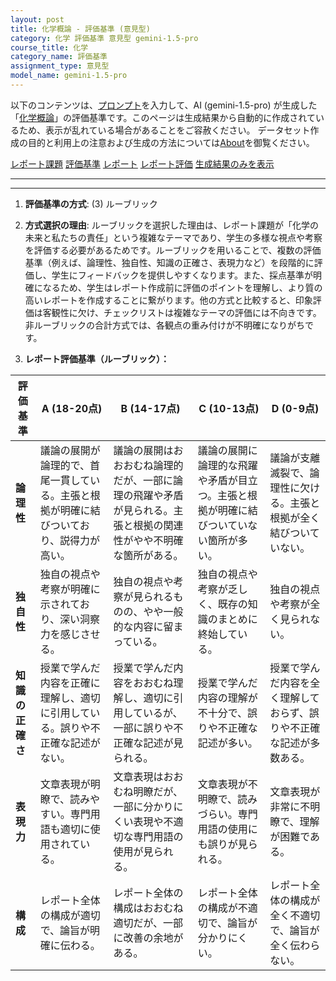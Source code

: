 ```yaml
---
layout: post
title: 化学概論 - 評価基準 (意見型)
category: 化学 評価基準 意見型 gemini-1.5-pro
course_title: 化学
category_name: 評価基準
assignment_type: 意見型
model_name: gemini-1.5-pro
---
```


以下のコンテンツは、[プロンプト](http://127.0.0.1:8000/generated/化学/gemini-1.5-pro/prompt_評価基準-意見型.md)を入力して、AI (gemini-1.5-pro) が生成した「[化学概論](/contents/化学/)」の評価基準です。このページは生成結果から自動的に作成されているため、表示が乱れている場合があることをご容赦ください。
データセット作成の目的と利用上の注意および生成の方法については[About](/About)を御覧ください。

[レポート課題](../レポート課題-意見型)
[評価基準](../評価基準-意見型)
[レポート](../レポート-意見型)
[レポート評価](../レポート評価-意見型)
[生成結果のみを表示](http://127.0.0.1:8000/generated/化学/gemini-1.5-pro/評価基準-意見型.md)
  

***
***
  
1. **評価基準の方式**: (3) ルーブリック

2. **方式選択の理由**: ルーブリックを選択した理由は、レポート課題が「化学の未来と私たちの責任」という複雑なテーマであり、学生の多様な視点や考察を評価する必要があるためです。ルーブリックを用いることで、複数の評価基準（例えば、論理性、独自性、知識の正確さ、表現力など）を段階的に評価し、学生にフィードバックを提供しやすくなります。また、採点基準が明確になるため、学生はレポート作成前に評価のポイントを理解し、より質の高いレポートを作成することに繋がります。他の方式と比較すると、印象評価は客観性に欠け、チェックリストは複雑なテーマの評価には不向きです。非ルーブリックの合計方式では、各観点の重み付けが不明確になりがちです。


3. **レポート評価基準（ルーブリック）：**

| 評価基準 | A (18-20点) | B (14-17点) | C (10-13点) | D (0-9点) |
|---|---|---|---|---|
| **論理性** | 議論の展開が論理的で、首尾一貫している。主張と根拠が明確に結びついており、説得力が高い。 | 議論の展開はおおおむね論理的だが、一部に論理の飛躍や矛盾が見られる。主張と根拠の関連性がやや不明確な箇所がある。 | 議論の展開に論理的な飛躍や矛盾が目立つ。主張と根拠が明確に結びついていない箇所が多い。 | 議論が支離滅裂で、論理性に欠ける。主張と根拠が全く結びついていない。 |
| **独自性** | 独自の視点や考察が明確に示されており、深い洞察力を感じさせる。 | 独自の視点や考察が見られるものの、やや一般的な内容に留まっている。 | 独自の視点や考察が乏しく、既存の知識のまとめに終始している。 | 独自の視点や考察が全く見られない。 |
| **知識の正確さ** | 授業で学んだ内容を正確に理解し、適切に引用している。誤りや不正確な記述がない。 | 授業で学んだ内容をおおむね理解し、適切に引用しているが、一部に誤りや不正確な記述が見られる。 | 授業で学んだ内容の理解が不十分で、誤りや不正確な記述が多い。 | 授業で学んだ内容を全く理解しておらず、誤りや不正確な記述が多数ある。 |
| **表現力** | 文章表現が明瞭で、読みやすい。専門用語も適切に使用されている。 | 文章表現はおおむね明瞭だが、一部に分かりにくい表現や不適切な専門用語の使用が見られる。 | 文章表現が不明瞭で、読みづらい。専門用語の使用にも誤りが見られる。 | 文章表現が非常に不明瞭で、理解が困難である。 |
| **構成** | レポート全体の構成が適切で、論旨が明確に伝わる。 | レポート全体の構成はおおむね適切だが、一部に改善の余地がある。 | レポート全体の構成が不適切で、論旨が分かりにくい。 | レポート全体の構成が全く不適切で、論旨が全く伝わらない。 |
